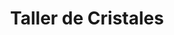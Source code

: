 ---
title: "Taller de Cristales"
url: /ciudad-de-buenos-aires/taller-de-cristales/
shop: reparación de automóviles
---